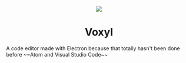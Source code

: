 <p align="center">
  <img src="https://cdn.discordapp.com/app-icons/493464313739214858/da9b17b07a6a6f5e83f2a54329564037.png?size=64">
</p>
<h1 align="center">Voxyl</h1>
A code editor made with Electron because that totally hasn't been done before ~~Atom and Visual Studio Code~~
